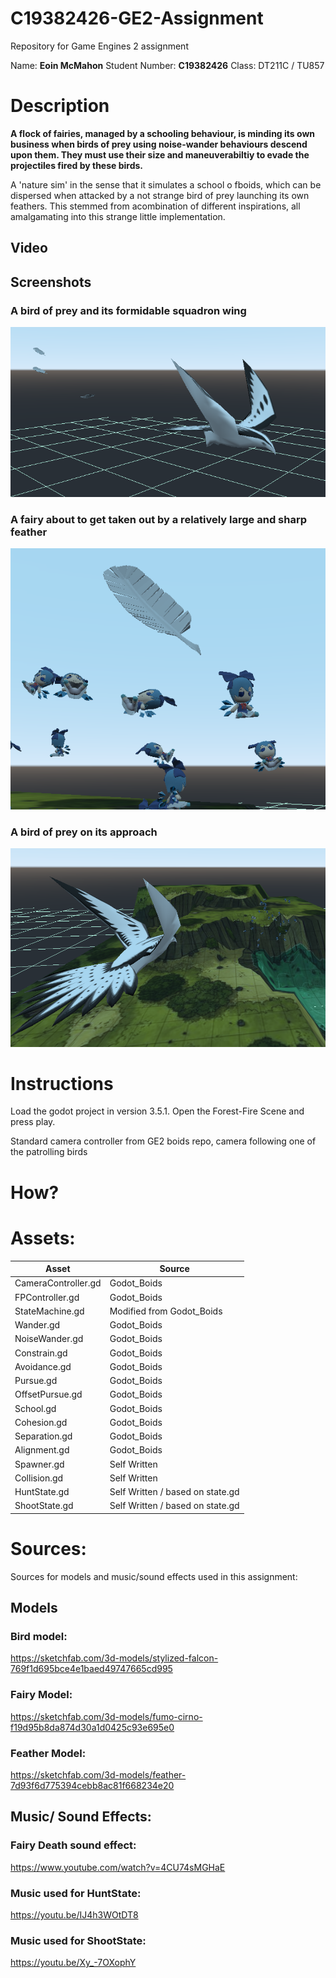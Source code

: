 # C19382426-GE2-Assignment
Repository for Game Engines 2 assignment

Name: **Eoin McMahon**
Student Number: **C19382426**
Class: DT211C / TU857

# Description

**A flock of fairies, managed by a schooling behaviour, is minding its own business when birds of prey using noise-wander behaviours descend upon them. They must use their size and maneuverabiltiy to evade the projectiles fired by these birds.**

A 'nature sim' in the sense that it simulates a school o fboids, which can be dispersed when attacked by a not strange bird of prey launching its own feathers. This stemmed from acombination of different inspirations, all amalgamating into this strange little implementation.

## Video

## Screenshots

### A bird of prey and its formidable squadron **wing**
![uhoh](/pics/feather_flock.png)
### A fairy about to get taken out by a relatively large and sharp feather
![uhoh](/pics/cirno-danger.png)

### A bird of prey on its approach
![uhoh](/pics/impending.png)

# Instructions

Load the godot project in version 3.5.1. Open the Forest-Fire Scene and press play.

Standard camera controller from GE2 boids repo, camera following one of the patrolling birds
# How?

# Assets:

| **Asset** | **Source** |
|-----------|-----------|
| CameraController.gd | Godot_Boids |
| FPController.gd | Godot_Boids |
| StateMachine.gd | Modified from Godot_Boids | 
| Wander.gd | Godot_Boids |
| NoiseWander.gd | Godot_Boids |
| Constrain.gd| Godot_Boids |
| Avoidance.gd| Godot_Boids |
| Pursue.gd | Godot_Boids |
| OffsetPursue.gd | Godot_Boids |
| School.gd | Godot_Boids |
| Cohesion.gd | Godot_Boids |
| Separation.gd | Godot_Boids |
| Alignment.gd | Godot_Boids |
| Spawner.gd| Self Written |
| Collision.gd | Self Written |
| HuntState.gd| Self Written / based on state.gd |
| ShootState.gd| Self Written / based on state.gd |

# Sources:
Sources for models and music/sound effects used in this assignment:

## Models
### Bird model:
https://sketchfab.com/3d-models/stylized-falcon-769f1d695bce4e1baed49747665cd995

### Fairy Model:
https://sketchfab.com/3d-models/fumo-cirno-f19d95b8da874d30a1d0425c93e695e0

### Feather Model:
https://sketchfab.com/3d-models/feather-7d93f6d775394cebb8ac81f668234e20

## Music/ Sound Effects:

### Fairy Death sound effect:
https://www.youtube.com/watch?v=4CU74sMGHaE

### Music used for HuntState:
https://youtu.be/IJ4h3WOtDT8

### Music used for ShootState:
https://youtu.be/Xy_-7OXophY

